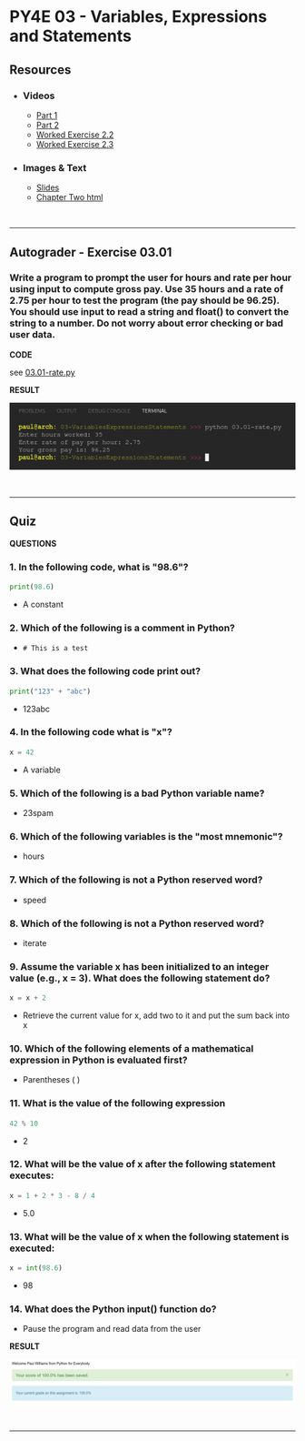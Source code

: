 # PY4E 03 - Variables, Expressions and Statements

## Resources

- ### Videos
  - [Part 1](https://youtu.be/7KHdV6FSpo8)
  - [Part 2](https://youtu.be/kefrGMAglGs)
  - [Worked Exercise 2.2](https://youtu.be/_b-nVJrl02M)
  - [Worked Exercise 2.3](https://youtu.be/DVmspDooG2c)
- ### Images & Text
  - [Slides](../Resources/Slides/Pythonlearn-02-Expressions.pptx)
  - [Chapter Two html](https://www.py4e.com/html3/02-variables)

<br>

---

## Autograder - Exercise 03.01

### Write a program to prompt the user for hours and rate per hour using input to compute gross pay. Use 35 hours and a rate of 2.75 per hour to test the program (the pay should be 96.25). You should use input to read a string and float() to convert the string to a number. Do not worry about error checking or bad user data.

**CODE**

see [03.01-rate.py](03.01-rate.py)

**RESULT**

![Console Output](03.01-ConsoleOutput.png)

<br>

---

## Quiz

**QUESTIONS**

### 1. In the following code, what is "98.6"?

```python
print(98.6)
```

  - A constant

### 2. Which of the following is a comment in Python?

  - `# This is a test`

### 3. What does the following code print out?

```python
print("123" + "abc")
```

  - 123abc

### 4. In the following code what is "x"?

```python
x = 42
```

  - A variable

### 5. Which of the following is a bad Python variable name?

  - 23spam

### 6. Which of the following variables is the "most mnemonic"?

  - hours

### 7. Which of the following is not a Python reserved word?

  - speed

### 8. Which of the following is not a Python reserved word?

  - iterate

### 9. Assume the variable x has been initialized to an integer value (e.g., x = 3). What does the following statement do?

```python
x = x + 2
```

  - Retrieve the current value for x, add two to it and put the sum back into x

### 10. Which of the following elements of a mathematical expression in Python is evaluated first?

  - Parentheses ( )

### 11. What is the value of the following expression

```python
42 % 10
```

  - 2

### 12. What will be the value of x after the following statement executes:

```python
x = 1 + 2 * 3 - 8 / 4
```

  - 5.0

### 13. What will be the value of x when the following statement is executed:

```python
x = int(98.6)
```

  - 98

### 14. What does the Python input() function do?

  - Pause the program and read data from the user

**RESULT**

![Quiz Result](03.02-QuizResult.png)

<br>

---